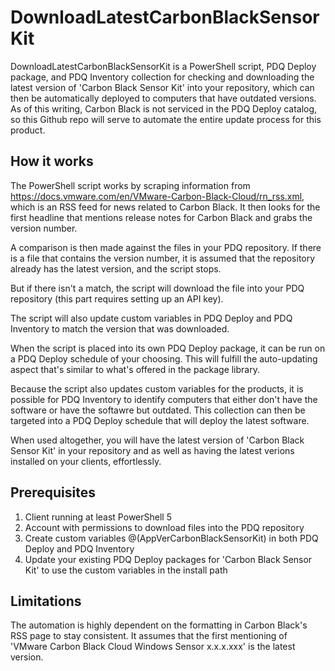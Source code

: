 # DownloadLatestCarbonBlackSensorKit

DownloadLatestCarbonBlackSensorKit is a PowerShell script, PDQ Deploy package, and PDQ Inventory collection for checking and downloading the latest version of 'Carbon Black Sensor Kit' into your repository, which can then be automatically deployed to computers that have outdated versions. As of this writing, Carbon Black is not serviced in the PDQ Deploy catalog, so this Github repo will serve to automate the entire update process for this product.

## How it works

The PowerShell script works by scraping information from https://docs.vmware.com/en/VMware-Carbon-Black-Cloud/rn_rss.xml, which is an RSS feed for news related to Carbon Black. It then looks for the first headline that mentions release notes for Carbon Black and grabs the version number.

A comparison is then made against the files in your PDQ repository. If there is a file that contains the version number, it is assumed that the repository already has the latest version, and the script stops.

But if there isn't a match, the script will download the file into your PDQ repository (this part requires setting up an API key).

The script will also update custom variables in PDQ Deploy and PDQ Inventory to match the version that was downloaded.

When the script is placed into its own PDQ Deploy package, it can be run on a PDQ Deploy schedule of your choosing. This will fulfill the auto-updating aspect that's similar to what's offered in the package library.

Because the script also updates custom variables for the products, it is possible for PDQ Inventory to identify computers that either don't have the software or have the softawre but outdated. This collection can then be targeted into a PDQ Deploy schedule that will deploy the latest software.

When used altogether, you will have the latest version of 'Carbon Black Sensor Kit' in your repository and as well as having the latest verions installed on your clients, effortlessly.

## Prerequisites

1. Client running at least PowerShell 5
2. Account with permissions to download files into the PDQ repository
3. Create custom variables @(AppVerCarbonBlackSensorKit) in both PDQ Deploy and PDQ Inventory
4. Update your existing PDQ Deploy packages for 'Carbon Black Sensor Kit' to use the custom variables in the install path

## Limitations

The automation is highly dependent on the formatting in Carbon Black's RSS page to stay consistent. It assumes that the first mentioning of 'VMware Carbon Black Cloud Windows Sensor x.x.x.xxx' is the latest version.

